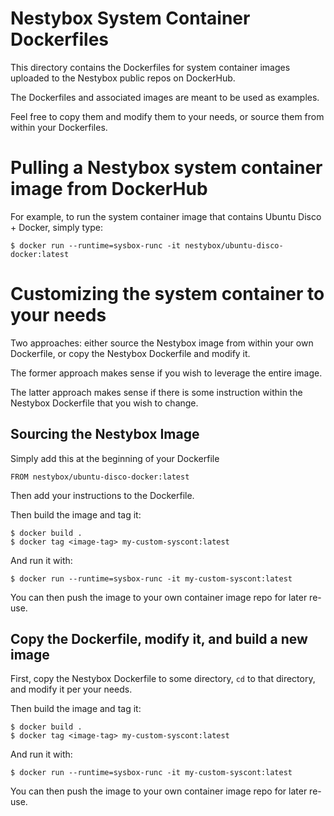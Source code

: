 Nestybox System Container Dockerfiles
=====================================

This directory contains the Dockerfiles for system container images
uploaded to the Nestybox public repos on DockerHub.

The Dockerfiles and associated images are meant to be used as examples.

Feel free to copy them and modify them to your needs, or source them
from within your Dockerfiles.

# Pulling a Nestybox system container image from DockerHub

For example, to run the system container image that contains Ubuntu Disco + Docker, simply type:

```console
$ docker run --runtime=sysbox-runc -it nestybox/ubuntu-disco-docker:latest
```

# Customizing the system container to your needs

Two approaches: either source the Nestybox image from within your own
Dockerfile, or copy the Nestybox Dockerfile and modify it.

The former approach makes sense if you wish to leverage the entire image.

The latter approach makes sense if there is some instruction within the
Nestybox Dockerfile that you wish to change.

## Sourcing the Nestybox Image

Simply add this at the beginning of your Dockerfile

```console
FROM nestybox/ubuntu-disco-docker:latest
```

Then add your instructions to the Dockerfile.

Then build the image and tag it:

```console
$ docker build .
$ docker tag <image-tag> my-custom-syscont:latest
```

And run it with:

```console
$ docker run --runtime=sysbox-runc -it my-custom-syscont:latest
```

You can then push the image to your own container image repo for later re-use.

## Copy the Dockerfile, modify it, and build a new image

First, copy the Nestybox Dockerfile to some directory, `cd` to that directory, and modify it per your needs.

Then build the image and tag it:

```console
$ docker build .
$ docker tag <image-tag> my-custom-syscont:latest
```

And run it with:

```console
$ docker run --runtime=sysbox-runc -it my-custom-syscont:latest
```

You can then push the image to your own container image repo for later re-use.

